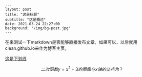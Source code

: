 ```
---
layout: post
title: "这是标题"
subtitle: "这是概述"
date: 2021-03-24 22:27:00
background: '/img/bg-post.jpg'
---
```

在来测试一下markdown是否能够直接发布文章，如果可以，以后就用clean.github.io来作为博客主页。



<u>这是下划线</u>



<!--这里时注释-->


$$
二次函数y=x^2+3的图像与x轴的交点为？
$$
